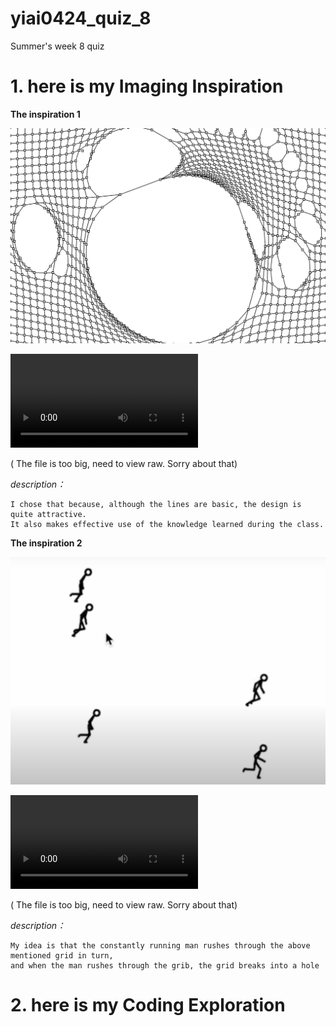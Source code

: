 # yiai0424_quiz_8
Summer's week 8 quiz


# 1. here is my Imaging Inspiration

**The inspiration 1**

![The inspiration 1](readImages/inspiration1.png)

![Animation 1](readImages/inspiration1.mov)

( The file is too big, need to view raw. Sorry about that)

*description：*

```
I chose that because, although the lines are basic, the design is quite attractive. 
It also makes effective use of the knowledge learned during the class.
```

**The inspiration 2**

![The inspiration 1](readImages/inspiration2.png)

![Animation 2](readImages/inspiration2.mov)

( The file is too big, need to view raw. Sorry about that)

*description：*

```
My idea is that the constantly running man rushes through the above mentioned grid in turn, 
and when the man rushes through the grib, the grid breaks into a hole
```

# 2. here is my Coding Exploration